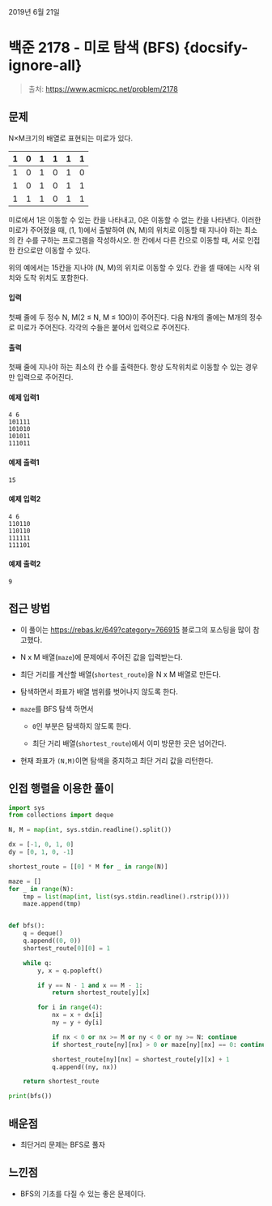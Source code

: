 2019년 6월 21일

# 백준 2178 - 미로 탐색 (BFS) {docsify-ignore-all}

> 출처: https://www.acmicpc.net/problem/2178

## 문제

N×M크기의 배열로 표현되는 미로가 있다.

| 1 | 0 | 1 | 1 | 1 | 1 |
|---|---|---|---|---|---|
| 1 | 0 | 1 | 0 | 1 | 0 |
| 1 | 0 | 1 | 0 | 1 | 1 |
| 1 | 1 | 1 | 0 | 1 | 1 |

미로에서 1은 이동할 수 있는 칸을 나타내고, 0은 이동할 수 없는 칸을 나타낸다. 이러한 미로가 주어졌을 때, (1, 1)에서 출발하여 (N, M)의 위치로 이동할 때 지나야 하는 최소의 칸 수를 구하는 프로그램을 작성하시오. 한 칸에서 다른 칸으로 이동할 때, 서로 인접한 칸으로만 이동할 수 있다.

위의 예에서는 15칸을 지나야 (N, M)의 위치로 이동할 수 있다. 칸을 셀 때에는 시작 위치와 도착 위치도 포함한다.


#### 입력

첫째 줄에 두 정수 N, M(2 ≤ N, M ≤ 100)이 주어진다. 다음 N개의 줄에는 M개의 정수로 미로가 주어진다. 각각의 수들은 붙어서 입력으로 주어진다.

#### 출력

첫째 줄에 지나야 하는 최소의 칸 수를 출력한다. 항상 도착위치로 이동할 수 있는 경우만 입력으로 주어진다.

#### 예제 입력1

```
4 6
101111
101010
101011
111011
```

#### 예제 출력1

```
15
```

#### 예제 입력2

```
4 6
110110
110110
111111
111101
```

#### 예제 출력2

```
9
```

## 접근 방법

- 이 풀이는 https://rebas.kr/649?category=766915 블로그의 포스팅을 많이 참고했다.

- N x M 배열(`maze`)에 문제에서 주어진 값을 입력받는다.

- 최단 거리를 계산할 배열(`shortest_route`)을 N x M 배열로 만든다.

- 탐색하면서 좌표가 배열 범위를 벗어나지 않도록 한다.

- `maze`를 BFS 탐색 하면서

    - `0`인 부분은 탐색하지 않도록 한다.

    - 최단 거리 배열(`shortest_route`)에서 이미 방문한 곳은 넘어간다.

- 현재 좌표가 `(N,M)`이면 탐색을 중지하고 최단 거리 값을 리턴한다.


## 인접 행렬을 이용한 풀이

```python
import sys
from collections import deque

N, M = map(int, sys.stdin.readline().split())

dx = [-1, 0, 1, 0]
dy = [0, 1, 0, -1]

shortest_route = [[0] * M for _ in range(N)]

maze = []
for _ in range(N):
    tmp = list(map(int, list(sys.stdin.readline().rstrip())))
    maze.append(tmp)


def bfs():
    q = deque()
    q.append((0, 0))
    shortest_route[0][0] = 1

    while q:
        y, x = q.popleft()

        if y == N - 1 and x == M - 1:
            return shortest_route[y][x]

        for i in range(4):
            nx = x + dx[i]
            ny = y + dy[i]

            if nx < 0 or nx >= M or ny < 0 or ny >= N: continue
            if shortest_route[ny][nx] > 0 or maze[ny][nx] == 0: continue

            shortest_route[ny][nx] = shortest_route[y][x] + 1
            q.append((ny, nx))

    return shortest_route

print(bfs())
```

## 배운점

- 최단거리 문제는 BFS로 풀자

## 느낀점

- BFS의 기초를 다질 수 있는 좋은 문제이다.
